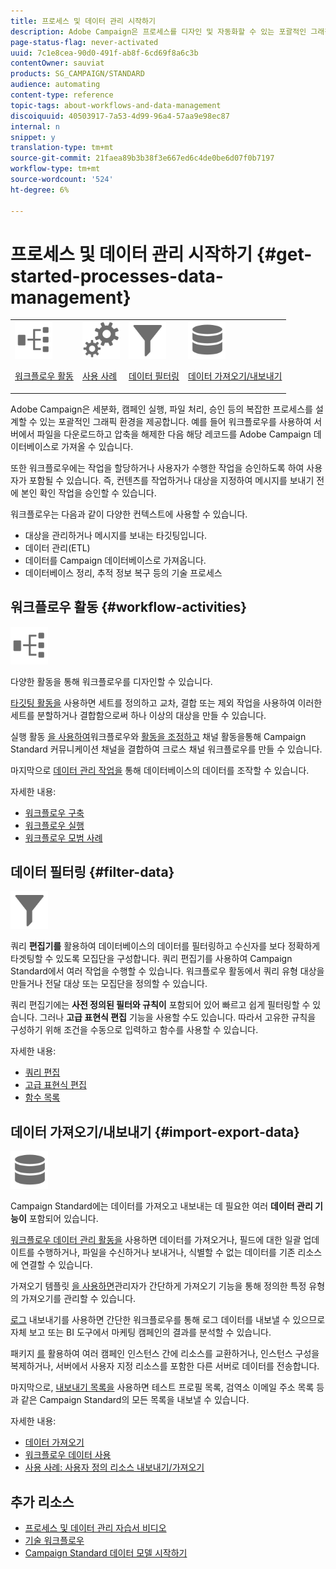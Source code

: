 ```yaml
---
title: 프로세스 및 데이터 관리 시작하기
description: Adobe Campaign은 프로세스를 디자인 및 자동화할 수 있는 포괄적인 그래픽 환경을 제공합니다.
page-status-flag: never-activated
uuid: 7c1e8cea-90d0-491f-ab8f-6cd69f8a6c3b
contentOwner: sauviat
products: SG_CAMPAIGN/STANDARD
audience: automating
content-type: reference
topic-tags: about-workflows-and-data-management
discoiquuid: 40503917-7a53-4d99-96a4-57aa9e98ec87
internal: n
snippet: y
translation-type: tm+mt
source-git-commit: 21faea89b3b38f3e667ed6c4de0be6d07f0b7197
workflow-type: tm+mt
source-wordcount: '524'
ht-degree: 6%

---
```



# 프로세스 및 데이터 관리 시작하기 {#get-started-processes-data-management}

<table>
<tr>
<td><img src="assets/do-not-localize/icon_workflows.svg" width="60px"><p><a href="#workflow-activities">워크플로우 활동</a></p></td><td><img src="assets/do-not-localize/icon_activities.svg" width="60px"><p><a href="../../automating/using/workflow-created-query-with-complement.md">사용 사례</a></p></td><td><img src="assets/do-not-localize/icon_filter.svg" width="60px"><p><a href="#filter-data">데이터 필터링</a></p></td>
<td><img src="assets/do-not-localize/icon_manage.svg" width="60px"><p><a href="#import-export-data">데이터 가져오기/내보내기</a></p></td></tr>
</table>

Adobe Campaign은 세분화, 캠페인 실행, 파일 처리, 승인 등의 복잡한 프로세스를 설계할 수 있는 포괄적인 그래픽 환경을 제공합니다. 예를 들어 워크플로우를 사용하여 서버에서 파일을 다운로드하고 압축을 해제한 다음 해당 레코드를 Adobe Campaign 데이터베이스로 가져올 수 있습니다.

또한 워크플로우에는 작업을 할당하거나 사용자가 수행한 작업을 승인하도록 하여 사용자가 포함될 수 있습니다. 즉, 컨텐츠를 작업하거나 대상을 지정하여 메시지를 보내기 전에 본인 확인 작업을 승인할 수 있습니다.

워크플로우는 다음과 같이 다양한 컨텍스트에 사용할 수 있습니다.

* 대상을 관리하거나 메시지를 보내는 타깃팅입니다.
* 데이터 관리(ETL)
* 데이터를 Campaign 데이터베이스로 가져옵니다.
* 데이터베이스 정리, 추적 정보 복구 등의 기술 프로세스

## 워크플로우 활동 {#workflow-activities}

<img src="assets/do-not-localize/icon_workflows.svg" width="60px">

다양한 활동을 통해 워크플로우를 디자인할 수 있습니다.

[타깃팅 활동을](../../automating/using/about-targeting-activities.md) 사용하면 세트를 정의하고 교차, 결합 또는 제외 작업을 사용하여 이러한 세트를 분할하거나 결합함으로써 하나 이상의 대상을 만들 수 있습니다.

실행 활동 [을 사용하여](../../automating/using/about-execution-activities.md)워크플로우와 [활동을 조정하고](../../automating/using/about-channel-activities.md) 채널 활동을통해 Campaign Standard 커뮤니케이션 채널을 결합하여 크로스 채널 워크플로우를 만들 수 있습니다.

마지막으로 [데이터 관리 작업을](../../automating/using/about-data-management-activities.md) 통해 데이터베이스의 데이터를 조작할 수 있습니다.

자세한 내용:

* [워크플로우 구축](../../automating/using/building-a-workflow.md)
* [워크플로우 실행](../../automating/using/about-workflow-execution.md)
* [워크플로우 모범 사례](../../automating/using/best-practices-workflows.md)

## 데이터 필터링 {#filter-data}

<img src="assets/do-not-localize/icon_filter.svg" width="60px">

쿼리 **편집기를** 활용하여 데이터베이스의 데이터를 필터링하고 수신자를 보다 정확하게 타겟팅할 수 있도록 모집단을 구성합니다. 쿼리 편집기를 사용하여 Campaign Standard에서 여러 작업을 수행할 수 있습니다. 워크플로우 활동에서 쿼리 유형 대상을 만들거나 전달 대상 또는 모집단을 정의할 수 있습니다.

쿼리 편집기에는 **사전 정의된 필터와 규칙이** 포함되어 있어 빠르고 쉽게 필터링할 수 있습니다. 그러나 **고급 표현식 편집** 기능을 사용할 수도 있습니다. 따라서 고유한 규칙을 구성하기 위해 조건을 수동으로 입력하고 함수를 사용할 수 있습니다.

자세한 내용:

* [쿼리 편집](../../automating/using/editing-queries.md)
* [고급 표현식 편집](../../automating/using/advanced-expression-editing.md)
* [함수 목록](../../automating/using/list-of-functions.md)

## 데이터 가져오기/내보내기 {#import-export-data}

<img src="assets/do-not-localize/icon_manage.svg" width="60px">

Campaign Standard에는 데이터를 가져오고 내보내는 데 필요한 여러 **데이터 관리 기능이** 포함되어 있습니다.

[워크플로우 데이터 관리 활동을](../../automating/using/about-data-management-activities.md) 사용하면 데이터를 가져오거나, 필드에 대한 일괄 업데이트를 수행하거나, 파일을 수신하거나 보내거나, 식별할 수 없는 데이터를 기존 리소스에 연결할 수 있습니다.

가져오기 템플릿 [을 사용하면](../../automating/using/importing-data-with-import-templates.md)관리자가 간단하게 가져오기 기능을 통해 정의한 특정 유형의 가져오기를 관리할 수 있습니다.

[로그](../../automating/using/exporting-logs.md) 내보내기를 사용하면 간단한 워크플로우를 통해 로그 데이터를 내보낼 수 있으므로 자체 보고 또는 BI 도구에서 마케팅 캠페인의 결과를 분석할 수 있습니다.

패키지 [를](../../automating/using/managing-packages.md) 활용하여 여러 캠페인 인스턴스 간에 리소스를 교환하거나, 인스턴스 구성을 복제하거나, 서버에서 사용자 지정 리소스를 포함한 다른 서버로 데이터를 전송합니다.

마지막으로, [내보내기 목록을](../../automating/using/exporting-lists.md) 사용하면 테스트 프로필 목록, 검역소 이메일 주소 목록 등과 같은 Campaign Standard의 모든 목록을 내보낼 수 있습니다.

자세한 내용:

* [데이터 가져오기](../../automating/using/importing-data.md)
* [워크플로우 데이터 사용](../../automating/using/using-workflow-data.md)
* [사용 사례: 사용자 정의 리소스 내보내기/가져오기](../../automating/using/exporting-importing-custom-resources.md)

## 추가 리소스

* [프로세스 및 데이터 관리 자습서 비디오](https://docs.adobe.com/content/help/en/campaign-standard-learn/tutorials/getting-started/create-workflow.html)
* [기술 워크플로우](../../administration/using/technical-workflows.md)
* [Campaign Standard 데이터 모델 시작하기](../../developing/using/get-started-data-model.md)
